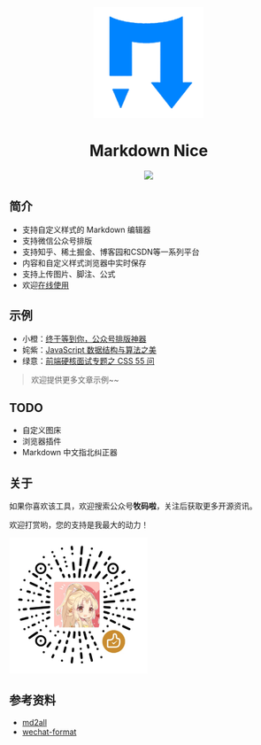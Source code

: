 <div align="center">
<a href="https://mdnice.com">
<img width="200" src="./logo.png"/>
</a>
</div>
<h1 align="center">Markdown Nice</h1>
<p align="center"><img src="https://api.travis-ci.org/zhning12/markdown-nice.svg?branch=master"></p>

## 简介

- 支持自定义样式的 Markdown 编辑器
- 支持微信公众号排版
- 支持知乎、稀土掘金、博客园和CSDN等一系列平台
- 内容和自定义样式浏览器中实时保存
- 支持上传图片、脚注、公式
- 欢迎[在线使用](https://mdnice.com/)

## 示例

- 小橙：[终于等到你，公众号排版神器](https://mp.weixin.qq.com/s/raFgkqlV5hZmrXiEWVAyfQ)
- 姹紫：[JavaScript 数据结构与算法之美](https://mp.weixin.qq.com/s/KmoRDGdJLZ7reMfTDDaFGg)
- 绿意：[前端硬核面试专题之 CSS 55 问](https://mp.weixin.qq.com/s/SVKMsQtOLNqYXeT_f95FUw)

> 欢迎提供更多文章示例~~

## TODO

- 自定义图床
- 浏览器插件
- Markdown 中文指北纠正器

## 关于

如果你喜欢该工具，欢迎搜索公众号**牧码啦**，关注后获取更多开源资讯。

欢迎打赏哟，您的支持是我最大的动力！

<img width="250px" src="./wechat.png"/>

## 参考资料

- [md2all](https://md.aclickall.com/)
- [wechat-format](https://github.com/lyricat/wechat-format)